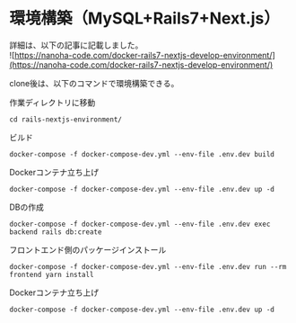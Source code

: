 # 環境構築（MySQL+Rails7+Next.js）
詳細は、以下の記事に記載しました。  
![https://nanoha-code.com/docker-rails7-nextjs-develop-environment/](https://nanoha-code.com/docker-rails7-nextjs-develop-environment/)
  
clone後は、以下のコマンドで環境構築できる。  
   
作業ディレクトリに移動
```
cd rails-nextjs-environment/
```
ビルド   
```
docker-compose -f docker-compose-dev.yml --env-file .env.dev build
```
Dockerコンテナ立ち上げ
```
docker-compose -f docker-compose-dev.yml --env-file .env.dev up -d
```
DBの作成
```
docker-compose -f docker-compose-dev.yml --env-file .env.dev exec backend rails db:create
```
フロントエンド側のパッケージインストール
```
docker-compose -f docker-compose-dev.yml --env-file .env.dev run --rm frontend yarn install
```
Dockerコンテナ立ち上げ
```
docker-compose -f docker-compose-dev.yml --env-file .env.dev up -d
```
